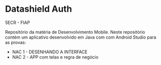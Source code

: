 # Datashield Auth
5ECR - FIAP

Repositório da matéria de Desenvolvimento Mobile.
Neste repositório contém um aplicativo desenvolvido em Java com com Android Studio para as provas:

* NAC 1 - DESENHANDO A INTERFACE 
* NAC 2 - APP com telas e regra de negócio
